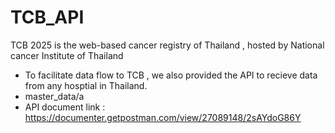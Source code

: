 # TCB_API

TCB 2025 is the web-based cancer registry of Thailand , hosted by National cancer Institute of Thailand
- To facilitate data flow to TCB , we also provided the API to recieve data from any hosptial in Thailand.
- master_data/a
- API document link :
  https://documenter.getpostman.com/view/27089148/2sAYdoG86Y

